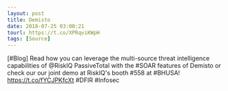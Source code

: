 ```yaml
---
layout: post
title: Demisto
date: 2018-07-25 03:00:21
tourl: https://t.co/XPRqviKWpH
tags: [Source]
---
```

[#Blog] Read how you can leverage the multi-source threat intelligence capabilities of @RiskIQ PassiveTotal with the #SOAR features of Demisto or check our our joint demo at RiskIQ's booth #558 at #BHUSA! https://t.co/fYCJPKfcXt #DFIR #Infosec